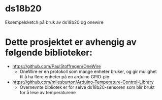 # ds18b20
Eksempelsketch på bruk av ds18b20 og onewire

# Dette prosjektet er avhengig av følgende biblioteker:
* https://github.com/PaulStoffregen/OneWire
  * OneWire er en protokoll som mange enheter bruker, og gir mulighet til å ha flere enheter på en arduino GPIO-pin
* https://github.com/milesburton/Arduino-Temperature-Control-Library
  * Overnevnte bibliotek er for selve ds18b20-sensoren som blir brukt for å lese av temperaturene
